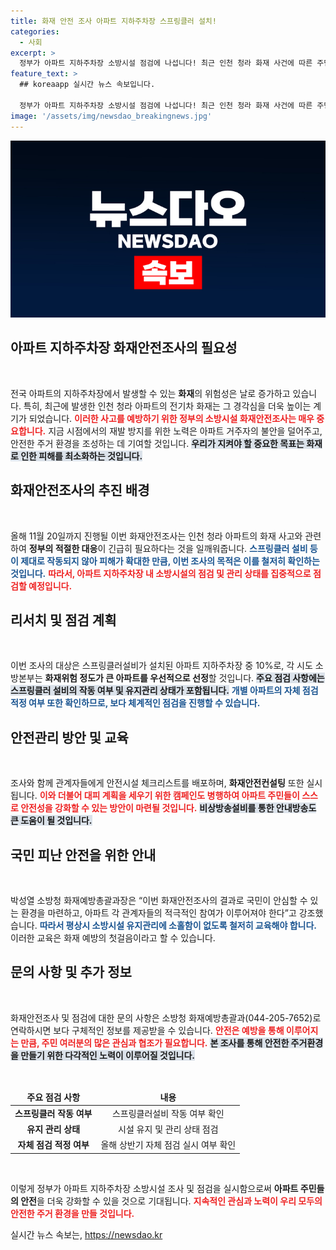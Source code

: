 ```yaml
---
title: 화재 안전 조사 아파트 지하주차장 스프링클러 설치!
categories:
  - 사회
excerpt: >
  정부가 아파트 지하주차장 소방시설 점검에 나섭니다! 최근 인천 청라 화재 사건에 따른 주민 불안 해소를 위한 조치로, 오는 11월까지 스프링클러 등 주요 소방시설을 철저히 점검할 예정입니다. 지금 바로 확인하세요!
feature_text: >
  ## koreaapp 실시간 뉴스 속보입니다.

  정부가 아파트 지하주차장 소방시설 점검에 나섭니다! 최근 인천 청라 화재 사건에 따른 주민 불안 해소를 위한 조치로, 오는 11월까지 스프링클러 등 주요 소방시설을 철저히 점검할 예정입니다. 지금 바로 확인하세요!
image: '/assets/img/newsdao_breakingnews.jpg'
---
```


<p><img src="/assets/img/newsdao_breakingnews.jpg" alt="koreaapp 속보" /></p>

<h2 data-ke-size="size26">아파트 지하주차장 화재안전조사의 필요성</h2>

<p data-ke-size="size16">&nbsp;</p>

<p>전국 아파트의 지하주차장에서 발생할 수 있는 <b>화재</b>의 위험성은 날로 증가하고 있습니다. 특히, 최근에 발생한 인천 청라 아파트의 전기차 화재는 그 경각심을 더욱 높이는 계기가 되었습니다. <b><span style="color: #ee2323;">이러한 사고를 예방하기 위한 정부의 소방시설 화재안전조사는 매우 중요합니다.</span></b> 지금 시점에서의 재발 방지를 위한 노력은 아파트 거주자의 불안을 덜어주고, 안전한 주거 환경을 조성하는 데 기여할 것입니다. <b><span style="background-color: #21538527;">우리가 지켜야 할 중요한 목표는 화재로 인한 피해를 최소화하는 것입니다.</span></b> </p>

<h2 data-ke-size="size26">화재안전조사의 추진 배경</h2>

<p data-ke-size="size16">&nbsp;</p>

<p>올해 11월 20일까지 진행될 이번 화재안전조사는 인천 청라 아파트의 화재 사고와 관련하여 <b>정부의 적절한 대응</b>이 긴급히 필요하다는 것을 일깨워줍니다. <b><span style="color: #1a5490;">스프링클러 설비 등이 제대로 작동되지 않아 피해가 확대한 만큼, 이번 조사의 목적은 이를 철저히 확인하는 것입니다.</span></b> <b><span style="color: #ee2323;">따라서, 아파트 지하주차장 내 소방시설의 점검 및 관리 상태를 집중적으로 점검할 예정입니다.</span></b> </p>

<h2 data-ke-size="size26">리서치 및 점검 계획</h2>

<p data-ke-size="size16">&nbsp;</p>

<p>이번 조사의 대상은 스프링클러설비가 설치된 아파트 지하주차장 중 10%로, 각 시도 소방본부는 <b>화재위험 정도가 큰 아파트를 우선적으로 선정</b>할 것입니다. <b><span style="background-color: #21538527;">주요 점검 사항에는 스프링클러 설비의 작동 여부 및 유지관리 상태가 포함됩니다.</span></b> <b><span style="color: #1a5490;">개별 아파트의 자체 점검 적정 여부 또한 확인하므로, 보다 체계적인 점검을 진행할 수 있습니다.</span></b></p>

<h2 data-ke-size="size26">안전관리 방안 및 교육</h2>

<p data-ke-size="size16">&nbsp;</p>

<p>조사와 함께 관계자들에게 안전시설 체크리스트를 배포하며, <b>화재안전컨설팅</b> 또한 실시됩니다. <b><span style="color: #ee2323;">이와 더불어 대피 계획을 세우기 위한 캠페인도 병행하여 아파트 주민들이 스스로 안전성을 강화할 수 있는 방안이 마련될 것입니다.</span></b> <b><span style="background-color: #21538527;">비상방송설비를 통한 안내방송도 큰 도움이 될 것입니다.</span></b></p>

<h2 data-ke-size="size26">국민 피난 안전을 위한 안내</h2>

<p data-ke-size="size16">&nbsp;</p>

<p>박성열 소방청 화재예방총괄과장은 “이번 화재안전조사의 결과로 국민이 안심할 수 있는 환경을 마련하고, 아파트 각 관계자들의 적극적인 참여가 이루어져야 한다”고 강조했습니다. <b><span style="color: #1a5490;">따라서 평상시 소방시설 유지관리에 소홀함이 없도록 철저히 교육해야 합니다.</span></b> 이러한 교육은 화재 예방의 첫걸음이라고 할 수 있습니다. </p>

<h2 data-ke-size="size26">문의 사항 및 추가 정보</h2>

<p data-ke-size="size16">&nbsp;</p>

<p>화재안전조사 및 점검에 대한 문의 사항은 소방청 화재예방총괄과(044-205-7652)로 연락하시면 보다 구체적인 정보를 제공받을 수 있습니다. <b><span style="color: #ee2323;">안전은 예방을 통해 이루어지는 만큼, 주민 여러분의 많은 관심과 협조가 필요합니다.</span></b> <b><span style="background-color: #21538527;">본 조사를 통해 안전한 주거환경을 만들기 위한 다각적인 노력이 이루어질 것입니다.</span></b> </p>

<p data-ke-size="size16">&nbsp;</p>

<table style="width: 100%; border-collapse: collapse;">
<thead>
<tr>
<td style="text-align: center; height: 17px;"><b>주요 점검 사항</b></td>
<td style="text-align: center; height: 17px;"><b>내용</b></td>
</tr>
</thead>
<tbody>
<tr>
<td style="text-align: center; height: 17px;"><b>스프링클러 작동 여부</b></td>
<td style="text-align: center; height: 17px;">스프링클러설비 작동 여부 확인</td>
</tr>
<tr>
<td style="text-align: center; height: 17px;"><b>유지 관리 상태</b></td>
<td style="text-align: center; height: 17px;">시설 유지 및 관리 상태 점검</td>
</tr>
<tr>
<td style="text-align: center; height: 17px;"><b>자체 점검 적정 여부</b></td>
<td style="text-align: center; height: 17px;">올해 상반기 자체 점검 실시 여부 확인</td>
</tr>
</tbody>
</table>

<p data-ke-size="size16">&nbsp;</p>

<p>이렇게 정부가 아파트 지하주차장 소방시설 조사 및 점검을 실시함으로써 <b>아파트 주민들의 안전</b>을 더욱 강화할 수 있을 것으로 기대됩니다. <b><span style="color: #ee2323;">지속적인 관심과 노력이 우리 모두의 안전한 주거 환경을 만들 것입니다.</span></b> </p>
실시간 뉴스 속보는, <a href="https://newsdao.kr" rel="dofollow">https://newsdao.kr</a>


